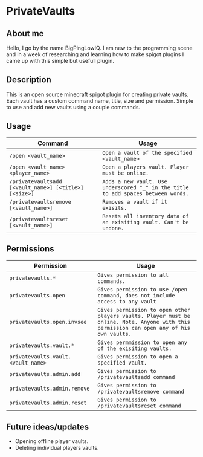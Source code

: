 # PrivateVaults

## About me

Hello, I go by the name BigPingLowIQ. I am new to the programming scene and in a week of researching and learning how to make spigot plugins I came up with 
this simple but usefull plugin. 


## Description

This is an open source minecraft spigot plugin for creating private vaults. Each vault has a custom command name, title, size and permission. 
Simple to use and add new vaults using a couple commands.

## Usage

| Command | Usage |
| --- | --- |
| `/open <vault_name>` | `Open a vault of the specified <vault_name>` |
| `/open <vault_name> <player_name>` | `Open a players vault. Player must be online.` |
| `/privatevaultsadd [<vault_name>] [<title>] [<size>]` | `Adds a new vault. Use underscored "_" in the title to add spaces between words.` |
| `/privatevaultsremove [<vault_name>]` | `Removes a vault if it exisits.` |
| `/privatevaultsreset [<vault_name>]` | `Resets all inventory data of an exisiting vault. Can't be undone.`

## Permissions

| Permission | Usage |
| --- | --- |
| `privatevaults.*` | `Gives permission to all commands.` |
| `privatevaults.open` | `Gives permission to use /open command, does not include access to any vault` |
| `privatevaults.open.invsee` | `Gives permission to open other players vaults. Player must be online. Note. Anyone with this permission can open any of his own vaults.`|
| `privatevaults.vault.* ` | `Gives permmission to open any of the exisiting vaults.` |
| `privatevaults.vault.<vault_name>` | `Gives permission to open a specified vault.` |
| `privatevaults.admin.add` | `Gives permission to /privatevaultsadd command` |
| `privatevaults.admin.remove` | `Gives permission to /privatevaultsremove command` |
| `privatevaults.admin.reset` | `Gives permission to /privatevaultsreset command` |

## Future ideas/updates

- Opening offline player vaults.
- Deleting individual players vaults.

